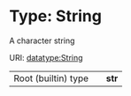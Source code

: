
# Type: String


A character string

URI: [datatype:String](https://w3id.org/linkml/type/String)

|  |  |  |
| --- | --- | --- |
| Root (builtin) type | | **str** |
